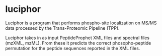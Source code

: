 luciphor
========
Luciphor is a program that performs phospho-site localization on MS/MS data processed by the Trans-Proteomic Pipeline (TPP).

Luciphor takes in as input PeptideProphet XML files and spectral files (mzXML, mzML). From these it predicts the correct phosopho-peptide permutation for the peptide sequences reported in the XML files. 

